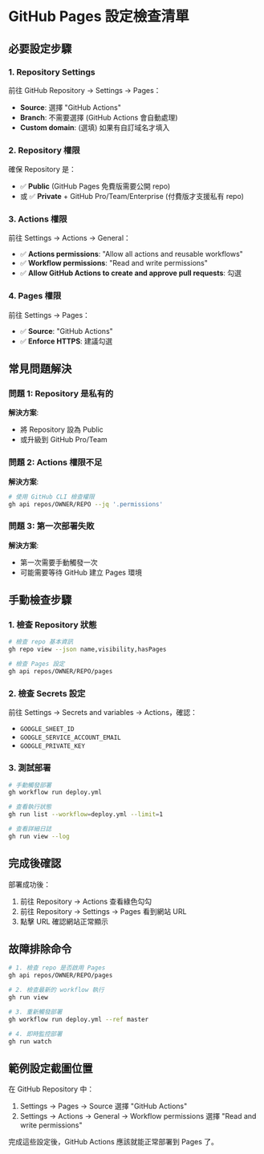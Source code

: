 # GitHub Pages 設定檢查清單

## 必要設定步驟

### 1. Repository Settings
前往 GitHub Repository → Settings → Pages：

- **Source**: 選擇 "GitHub Actions"
- **Branch**: 不需要選擇 (GitHub Actions 會自動處理)
- **Custom domain**: (選填) 如果有自訂域名才填入

### 2. Repository 權限
確保 Repository 是：
- ✅ **Public** (GitHub Pages 免費版需要公開 repo)
- 或 ✅ **Private** + GitHub Pro/Team/Enterprise (付費版才支援私有 repo)

### 3. Actions 權限
前往 Settings → Actions → General：
- ✅ **Actions permissions**: "Allow all actions and reusable workflows"
- ✅ **Workflow permissions**: "Read and write permissions"
- ✅ **Allow GitHub Actions to create and approve pull requests**: 勾選

### 4. Pages 權限
前往 Settings → Pages：
- ✅ **Source**: "GitHub Actions"
- ✅ **Enforce HTTPS**: 建議勾選

## 常見問題解決

### 問題 1: Repository 是私有的
**解決方案**: 
- 將 Repository 設為 Public
- 或升級到 GitHub Pro/Team

### 問題 2: Actions 權限不足
**解決方案**:
```bash
# 使用 GitHub CLI 檢查權限
gh api repos/OWNER/REPO --jq '.permissions'
```

### 問題 3: 第一次部署失敗
**解決方案**:
- 第一次需要手動觸發一次
- 可能需要等待 GitHub 建立 Pages 環境

## 手動檢查步驟

### 1. 檢查 Repository 狀態
```bash
# 檢查 repo 基本資訊
gh repo view --json name,visibility,hasPages

# 檢查 Pages 設定
gh api repos/OWNER/REPO/pages
```

### 2. 檢查 Secrets 設定
前往 Settings → Secrets and variables → Actions，確認：
- `GOOGLE_SHEET_ID`
- `GOOGLE_SERVICE_ACCOUNT_EMAIL`
- `GOOGLE_PRIVATE_KEY`

### 3. 測試部署
```bash
# 手動觸發部署
gh workflow run deploy.yml

# 查看執行狀態
gh run list --workflow=deploy.yml --limit=1

# 查看詳細日誌
gh run view --log
```

## 完成後確認

部署成功後：
1. 前往 Repository → Actions 查看綠色勾勾
2. 前往 Repository → Settings → Pages 看到網站 URL
3. 點擊 URL 確認網站正常顯示

## 故障排除命令

```bash
# 1. 檢查 repo 是否啟用 Pages
gh api repos/OWNER/REPO/pages

# 2. 檢查最新的 workflow 執行
gh run view

# 3. 重新觸發部署
gh workflow run deploy.yml --ref master

# 4. 即時監控部署
gh run watch
```

## 範例設定截圖位置

在 GitHub Repository 中：
1. Settings → Pages → Source 選擇 "GitHub Actions"
2. Settings → Actions → General → Workflow permissions 選擇 "Read and write permissions"

完成這些設定後，GitHub Actions 應該就能正常部署到 Pages 了。